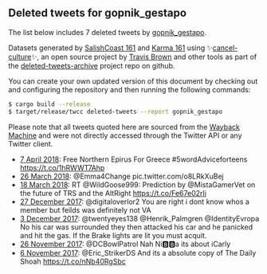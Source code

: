 ## Deleted tweets for gopnik_gestapo

The list below includes 7 deleted tweets by
[gopnik_gestapo](https://twitter.com/gopnik_gestapo).


Datasets generated by [SalishCoast 161](https://twitter.com/SalishCoastA) and [Karma 161](https://twitter.com/KarmaOneSixOne)
using ✨[cancel-culture](https://github.com/travisbrown/cancel-culture)✨, an open source project by [Travis Brown](https://twitter.com/travisbrown) 
and other tools as part of the [deleted-tweets-archive](https://github.com/salcoast/deleted-tweets-archive/) project repo on github.


You can create your own updated version of this document by checking out and configuring the
repository and then running the following commands:

```bash
$ cargo build --release
$ target/release/twcc deleted-tweets --report gopnik_gestapo
```

Please note that all tweets quoted here are sourced from the
[Wayback Machine](https://web.archive.org) and were not directly accessed through the Twitter API or
any Twitter client.

* [ 7 April 2018](https://web.archive.org/web/20180407213710/https://twitter.com/Gopnik_Gestapo/status/982734050690465792): Free Northern Epirus For Greece #5wordAdviceforteens https://t.co/1hRWWT7Ahp
* [26 March 2018](https://web.archive.org/web/20180403170759/https://twitter.com/Gopnik_Gestapo/status/978409500448317441): @Emma4Change   pic.twitter.com/o8LRkXuBej
* [18 March 2018](https://web.archive.org/web/20180318142906/https://twitter.com/Gopnik_Gestapo/status/975378566895603715): RT @WildGoose999: Prediction by @MistaGamerVet on the future of TRS and the AltRight https://t.co/Fe67e02rIi
* [27 December 2017](https://web.archive.org/web/20171227225406/https://twitter.com/Gopnik_Gestapo/status/946152237176369152): @digitaloverlor2 You are right i dont know whos a member but feilds was definitely not VA
* [ 3 December 2017](https://web.archive.org/web/20171203141103/https://twitter.com/Gopnik_Gestapo/status/937323298593103872): @twentyeyes138 @Henrik_Palmgren @IdentityEvropa No his car was surrounded they then attacked his car and he panicked and hit the gas. If the Brake lights are lit you must acquit.
* [26 November 2017](https://web.archive.org/web/20171126012316/https://twitter.com/Gopnik_Gestapo/status/934593364527341568): @DCBowlPatrol Nah Ni🅱️🅱️a its about iCarly
* [ 6 November 2017](https://web.archive.org/web/20171106003917/https://twitter.com/Gopnik_Gestapo/status/927334538451324929): @Eric_StrikerDS And its a absolute copy of The Daily Shoah https://t.co/nNb40RgSbc
